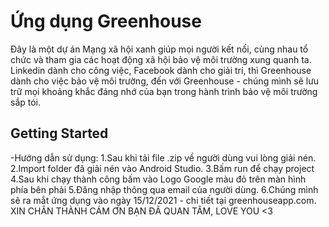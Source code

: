# Ứng dụng Greenhouse

Đây là một dự án Mạng xã hội xanh giúp mọi người kết nối, cùng nhau tổ chức và tham gia
các hoạt động xã hội bảo vệ môi trường xung quanh ta.
Linkedin dành cho công việc,
Facebook dành cho giải trí,
thì Greenhouse dành cho việc bảo vệ môi trường, đến với Greenhouse - chúng mình
sẽ lưu trữ mọi khoảng khắc đáng nhớ của bạn trong hành trình bảo vệ môi trường sắp tói.

## Getting Started
-Hướng dẫn sử dụng:
1.Sau khi tải file .zip về người dùng vui lòng giải nén. 
2.Import folder đã giải nén vào Android Studio.
3.Bấm run để chạy project
4.Sau khi chạy thành công bấm vào Logo Google màu đỏ trên màn hình phía bên phải
5.Đăng nhập thông qua email của người dùng.
6.Chúng mình sẽ ra mắt ứng dụng vào ngày 15/12/2021 - chi tiết tại greenhouseapp.com.
XIN CHÂN THÀNH CÁM ƠN BẠN ĐÃ QUAN TÂM, LOVE YOU <3
